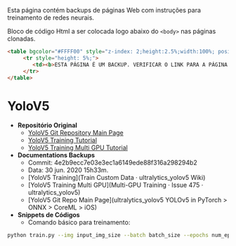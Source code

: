 Esta página contém backups de páginas Web com instruções para treinamento de redes neurais.

Bloco de código Html a ser colocada logo abaixo do `<body>` nas páginas clonadas.

```html
<table bgcolor="#FFFF00" style="z-index: 2;height:2.5%;width:100%; position: absolute; top: 0; bottom: 0; left: 0; right: 0;border:1px solid">
     <tr style="height: 5%;">
        <td><b>ESTA PÁGINA É UM BACKUP. VERIFICAR O LINK PARA A PÁGINA ORIGINAL <a href="https://yuriribeiro.github.io/DissertacaoMestrado/"> AQUI</a>.</b></td>
     </tr>
</table>
```

# YoloV5

- **Repositório Original**
  - [YoloV5 Git Repository Main Page](https://github.com/ultralytics/yolov5)
  - [YoloV5 Training Tutorial](https://github.com/ultralytics/yolov5/wiki/Train-Custom-Data)
  - [YoloV5 Training Multi GPU Tutorial](https://github.com/ultralytics/yolov5/issues/475)
- **Documentations Backups**
  - Commit: 4e2b9ecc7e03e3ec1a6149ede88f316a298294b2
  - Data: 30 jun. 2020 15h33m.
  - [YoloV5 Training](Train Custom Data · ultralytics_yolov5 Wiki)
  - [YoloV5 Training Multi GPU](Multi-GPU Training · Issue 475 · ultralytics_yolov5)
  - [YoloV5 Git Repo Main Page](ultralytics_yolov5 YOLOv5 in PyTorch > ONNX > CoreML > iOS)
- **Snippets de Códigos**
  - Comando básico para treinamento:
```bash
python train.py --img input_img_size --batch batch_size --epochs num_epochs --data data.yaml_file --cfg model/yolov5_model.yaml --weights ''
```

